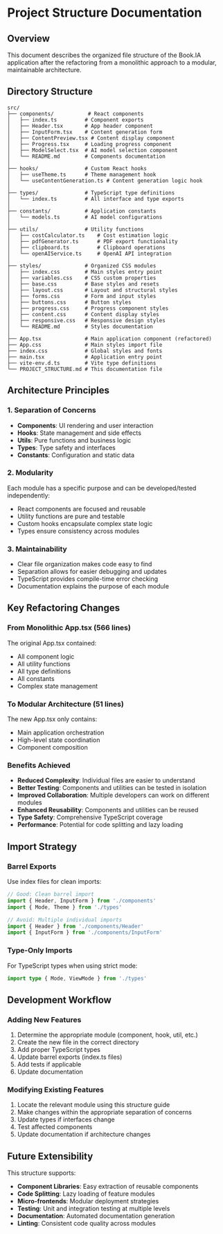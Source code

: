 # Project Structure Documentation

## Overview

This document describes the organized file structure of the Book.IA application after the refactoring from a monolithic approach to a modular, maintainable architecture.

## Directory Structure

```
src/
├── components/           # React components
│   ├── index.ts         # Component exports
│   ├── Header.tsx       # App header component
│   ├── InputForm.tsx    # Content generation form
│   ├── ContentPreview.tsx # Content display component
│   ├── Progress.tsx     # Loading progress component
│   ├── ModelSelect.tsx  # AI model selection component
│   └── README.md        # Components documentation
│
├── hooks/               # Custom React hooks
│   ├── useTheme.ts      # Theme management hook
│   └── useContentGeneration.ts # Content generation logic hook
│
├── types/               # TypeScript type definitions
│   └── index.ts         # All interface and type exports
│
├── constants/           # Application constants
│   └── models.ts        # AI model configurations
│
├── utils/               # Utility functions
│   ├── costCalculator.ts    # Cost estimation logic
│   ├── pdfGenerator.ts      # PDF export functionality
│   ├── clipboard.ts         # Clipboard operations
│   └── openAIService.ts     # OpenAI API integration
│
├── styles/              # Organized CSS modules
│   ├── index.css        # Main styles entry point
│   ├── variables.css    # CSS custom properties
│   ├── base.css         # Base styles and resets
│   ├── layout.css       # Layout and structural styles
│   ├── forms.css        # Form and input styles
│   ├── buttons.css      # Button styles
│   ├── progress.css     # Progress component styles
│   ├── content.css      # Content display styles
│   ├── responsive.css   # Responsive design styles
│   └── README.md        # Styles documentation
│
├── App.tsx              # Main application component (refactored)
├── App.css              # Main styles import file
├── index.css            # Global styles and fonts
├── main.tsx             # Application entry point
├── vite-env.d.ts        # Vite type definitions
└── PROJECT_STRUCTURE.md # This documentation file
```

## Architecture Principles

### 1. Separation of Concerns
- **Components**: UI rendering and user interaction
- **Hooks**: State management and side effects
- **Utils**: Pure functions and business logic
- **Types**: Type safety and interfaces
- **Constants**: Configuration and static data

### 2. Modularity
Each module has a specific purpose and can be developed/tested independently:
- React components are focused and reusable
- Utility functions are pure and testable
- Custom hooks encapsulate complex state logic
- Types ensure consistency across modules

### 3. Maintainability
- Clear file organization makes code easy to find
- Separation allows for easier debugging and updates
- TypeScript provides compile-time error checking
- Documentation explains the purpose of each module

## Key Refactoring Changes

### From Monolithic App.tsx (566 lines)
The original App.tsx contained:
- All component logic
- All utility functions
- All type definitions
- All constants
- Complex state management

### To Modular Architecture (51 lines)
The new App.tsx only contains:
- Main application orchestration
- High-level state coordination
- Component composition

### Benefits Achieved
- **Reduced Complexity**: Individual files are easier to understand
- **Better Testing**: Components and utilities can be tested in isolation
- **Improved Collaboration**: Multiple developers can work on different modules
- **Enhanced Reusability**: Components and utilities can be reused
- **Type Safety**: Comprehensive TypeScript coverage
- **Performance**: Potential for code splitting and lazy loading

## Import Strategy

### Barrel Exports
Use index files for clean imports:
```typescript
// Good: Clean barrel import
import { Header, InputForm } from './components'
import { Mode, Theme } from './types'

// Avoid: Multiple individual imports
import { Header } from './components/Header'
import { InputForm } from './components/InputForm'
```

### Type-Only Imports
For TypeScript types when using strict mode:
```typescript
import type { Mode, ViewMode } from './types'
```

## Development Workflow

### Adding New Features
1. Determine the appropriate module (component, hook, util, etc.)
2. Create the new file in the correct directory
3. Add proper TypeScript types
4. Update barrel exports (index.ts files)
5. Add tests if applicable
6. Update documentation

### Modifying Existing Features
1. Locate the relevant module using this structure guide
2. Make changes within the appropriate separation of concerns
3. Update types if interfaces change
4. Test affected components
5. Update documentation if architecture changes

## Future Extensibility

This structure supports:
- **Component Libraries**: Easy extraction of reusable components
- **Code Splitting**: Lazy loading of feature modules
- **Micro-frontends**: Modular deployment strategies
- **Testing**: Unit and integration testing at multiple levels
- **Documentation**: Automated documentation generation
- **Linting**: Consistent code quality across modules